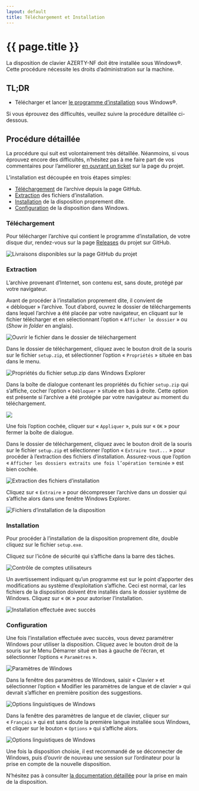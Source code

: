 ```yaml
---
layout: default
title: Téléchargement et Installation
---
```

# {{ page.title }}

La disposition de clavier AZERTY-NF doit être installée sous Windows®.  
Cette procédure nécessite les droits d’administration sur la machine.

## TL;DR

- Télécharger et lancer [le programme d’installation](https://github.com/springcomp/optimized-azerty-win/releases) sous Windows®.

Si vous éprouvez des difficultés, veuillez suivre la procédure détaillée ci-dessous.

## Procédure détaillée

La procédure qui suit est volontairement très détaillée.
Néanmoins, si vous éprouvez encore des difficultés, n’hésitez pas à me faire part de vos commentaires pour l’améliorer [en ouvrant un ticket](https://github.com/springcomp/optimized-azerty-win/issues) sur la page du projet.

L’installation est découpée en trois étapes simples:
- [Téléchargement](#download) de l’archive depuis la page GitHub.
- [Extraction](#extraction) des fichiers d’installation.
- [Installation](#installation) de la disposition proprement dite.
- [Configuration](#configuration) de la disposition dans Windows.


<a name="download"></a>
### Téléchargement

Pour télécharger l’archive qui contient le programme d’installation, de votre disque dur, rendez-vous sur la page [Releases](https://github.com/springcomp/optimized-azerty-win/releases) du projet sur GitHub.

![Livraisons disponibles sur la page GitHub du projet](assets/images/download_release.png)


<a name="extraction"></a>
### Extraction

L’archive provenant d’Internet, son contenu est, sans doute, protégé par votre navigateur.

Avant de procéder à l’installation proprement dite, il convient de « débloquer » l’archive. Tout d’abord, ouvrez le dossier de téléchargements dans lequel l’archive a été placée par votre navigateur, en cliquant sur le fichier télécharger et en sélectionnant l’option « `Afficher le dossier` » ou (_Show in folder_ en anglais).

![Ouvrir le fichier dans le dossier de téléchargement](assets/images/show_in_folder.png)

Dans le dossier de téléchargement, cliquez avec le bouton droit de la souris sur le fichier `setup.zip`, et sélectionner l’option « `Propriétés` » située en bas dans le menu.

![Propriétés du fichier setup.zip dans Windows Explorer](assets/images/right_click_properties.png)

Dans la boîte de dialogue contenant les propriétés du fichier `setup.zip` qui s’affiche, cocher l’option « `Débloquer` » située en bas à droite. Cette option est présente si l’archive a été protégée par votre navigateur au moment du téléchargement.

![](assets/images/unblock_archive.png)

Une fois l’option cochée, cliquer sur « `Appliquer` », puis sur « `OK` » pour fermer la boîte de dialogue.

Dans le dossier de téléchargement, cliquez avec le bouton droit de la souris sur le fichier `setup.zip` et sélectionner l’option « `Extraire tout...` » pour procéder à l’extraction des fichiers d’installation. Assurez-vous que l’option « `Afficher les dossiers extraits une fois l’opération terminée` » est bien cochée.

![Extraction des fichiers d’installation](assets/images/extract_all.png)

Cliquez sur « `Extraire` » pour décompresser l’archive dans un dossier qui s’affiche alors dans une fenêtre Windows Explorer.

![Fichiers d’installation de la disposition](assets/images/setup_files.png)

<a name="installation"></a>
### Installation

Pour procéder à l’installation de la disposition proprement dite, double cliquez sur le fichier `setup.exe`.

Cliquez sur l’icône de sécurité qui s’affiche dans la barre des tâches.

![Contrôle de comptes utilisateurs](assets/images/uac.png)

Un avertissement indiquant qu’un programme est sur le point d’apporter des modifications au système d’exploitation s’affiche. Ceci est normal, car les fichiers de la disposition doivent être installés dans le dossier systême de Windows. Cliquez sur « `OK` » pour autoriser l’installation.

![Installation effectuée avec succès](assets/images/success.png)


<a name="configuration"></a>
### Configuration

Une fois l’installation effectuée avec succès, vous devez paramétrer Windows pour utiliser la disposition.
Cliquez avec le bouton droit de la souris sur le Menu Démarrer situé en bas à gauche de l’écran, et sélectionner l’options « `Paramètres` ».

![Paramètres de Windows](assets/images/settings.png)

Dans la fenêtre des paramètres de Windows, saisir « Clavier » et sélectionner l’option « Modifier les paramètres de langue et de clavier » qui devrait s’afficher en première position des suggestions.

![Options linguistiques de Windows](assets/images/languages.png)

Dans la fenêtre des paramètres de langue et de clavier, cliquer sur « `Français` » qui est sans doute la première langue installée sous Windows, et cliquer sur le bouton « `Options` » qui s’affiche alors.

![Options linguistiques de Windows](assets/images/add_language.png)

Une fois la disposition choisie, il est recommandé de se déconnecter de Windows, puis d’ouvrir de nouveau une session sur l’ordinateur pour la prise en compte de la nouvelle disposition.

N’hésitez pas à consulter [la documentation détaillée](/index.html#usage) pour la prise en main de la disposition.